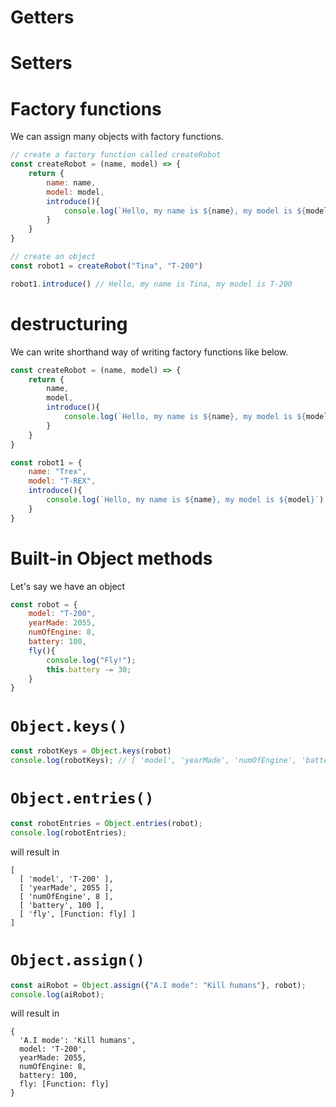 # Getters

# Setters

# Factory functions

We can assign many objects with factory functions.

```js
// create a factory function called createRobot
const createRobot = (name, model) => {
    return {
        name: name,
        model: model,
        introduce(){
            console.log(`Hello, my name is ${name}, my model is ${model}`)
        }
    }
}
```

```js
// create an object
const robot1 = createRobot("Tina", "T-200")

robot1.introduce() // Hello, my name is Tina, my model is T-200
```

# destructuring

We can write shorthand way of writing factory functions like below.

```js
const createRobot = (name, model) => {
    return {
        name,
        model,
        introduce(){
            console.log(`Hello, my name is ${name}, my model is ${model}`)
        }
    }
}
```

```js
const robot1 = {
    name: "Trex",
    model: "T-REX",
    introduce(){
        console.log(`Hello, my name is ${name}, my model is ${model}`)
    }
}
```

# Built-in Object methods

Let's say we have an object

```js
const robot = {
    model: "T-200",
    yearMade: 2055,
    numOfEngine: 8,
    battery: 100,
    fly(){
        console.log("Fly!");
        this.battery -= 30;
    }
}
```

# `Object.keys()`

```js
const robotKeys = Object.keys(robot)
console.log(robotKeys); // [ 'model', 'yearMade', 'numOfEngine', 'battery', 'fly' ]
```

# `Object.entries()`

```js
const robotEntries = Object.entries(robot);
console.log(robotEntries);
```

will result in

```
[
  [ 'model', 'T-200' ],
  [ 'yearMade', 2055 ],
  [ 'numOfEngine', 8 ],
  [ 'battery', 100 ],
  [ 'fly', [Function: fly] ]
]
```

# `Object.assign()`

```js
const aiRobot = Object.assign({"A.I mode": "Kill humans"}, robot);
console.log(aiRobot);
```

will result in

```
{
  'A.I mode': 'Kill humans',
  model: 'T-200',
  yearMade: 2055,
  numOfEngine: 8,
  battery: 100,
  fly: [Function: fly]
}
```
